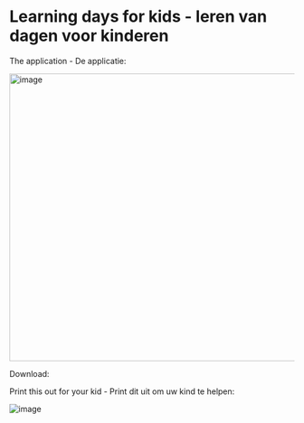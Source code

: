 # Learning days for kids - leren van dagen voor kinderen

The application - De applicatie: 

<img width="509" alt="image" src="https://github.com/user-attachments/assets/a19e06e9-e809-47ca-8463-5587cd8e26a1">

Download: 


Print this out for your kid - Print dit uit om uw kind te helpen:

![image](https://github.com/user-attachments/assets/a0149b4c-924a-4dda-9251-54b1e0d21ec5)

